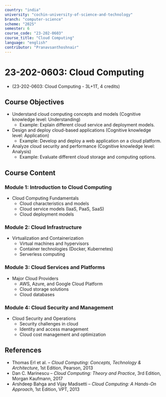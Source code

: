 ```yaml
---
country: "india"
university: "cochin-university-of-science-and-technology"
branch: "computer-science"
scheme: "2025"
semester: 6
course_code: "23-202-0603"
course_title: "Cloud Computing"
language: "english"
contributor: "Pranavsanthoshnair"
---
```


# 23-202-0603: Cloud Computing
  - (23-202-0603: Cloud Computing - 3L+1T, 4 credits)

## Course Objectives

* Understand cloud computing concepts and models (Cognitive knowledge level: Understanding)
    - Example: Explain different cloud service and deployment models.
* Design and deploy cloud-based applications (Cognitive knowledge level: Application)
    - Example: Develop and deploy a web application on a cloud platform.
* Analyze cloud security and performance (Cognitive knowledge level: Analysis)
    - Example: Evaluate different cloud storage and computing options.

## Course Content

### Module 1: Introduction to Cloud Computing

* Cloud Computing Fundamentals
  - Cloud characteristics and models
  - Cloud service models (IaaS, PaaS, SaaS)
  - Cloud deployment models

### Module 2: Cloud Infrastructure

* Virtualization and Containerization
  - Virtual machines and hypervisors
  - Container technologies (Docker, Kubernetes)
  - Serverless computing

### Module 3: Cloud Services and Platforms

* Major Cloud Providers
  - AWS, Azure, and Google Cloud Platform
  - Cloud storage solutions
  - Cloud databases

### Module 4: Cloud Security and Management

* Cloud Security and Operations
  - Security challenges in cloud
  - Identity and access management
  - Cloud cost management and optimization

## References
* Thomas Erl et al. – *Cloud Computing: Concepts, Technology & Architecture*, 1st Edition, Pearson, 2013
* Dan C. Marinescu – *Cloud Computing: Theory and Practice*, 3rd Edition, Morgan Kaufmann, 2017
* Arshdeep Bahga and Vijay Madisetti – *Cloud Computing: A Hands-On Approach*, 1st Edition, VPT, 2013
